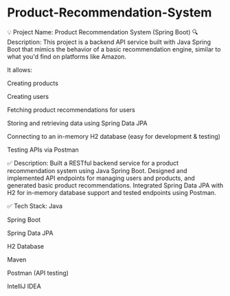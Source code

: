 # Product-Recommendation-System
💡 Project Name: Product Recommendation System (Spring Boot)
🔍 Description:
This project is a backend API service built with Java Spring Boot that mimics the behavior of a basic recommendation engine, similar to what you'd find on platforms like Amazon.

It allows:

Creating products

Creating users

Fetching product recommendations for users

Storing and retrieving data using Spring Data JPA

Connecting to an in-memory H2 database (easy for development & testing)

Testing APIs via Postman

✅ Description:
Built a RESTful backend service for a product recommendation system using Java Spring Boot. Designed and implemented API endpoints for managing users and products, and generated basic product recommendations. Integrated Spring Data JPA with H2 for in-memory database support and tested endpoints using Postman.

✅ Tech Stack:
Java

Spring Boot

Spring Data JPA

H2 Database

Maven

Postman (API testing)

IntelliJ IDEA

